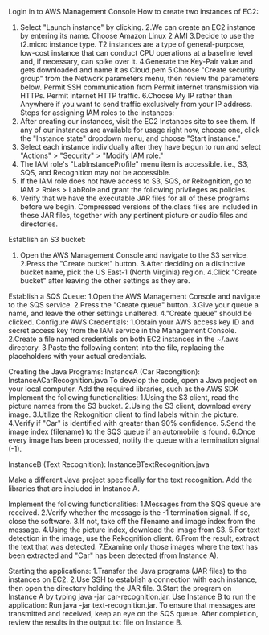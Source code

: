 Login in to AWS Management Console
How to create two instances of EC2: 
1. Select "Launch instance" by clicking. 
2.We can create an EC2 instance by entering its name. Choose Amazon Linux 2 AMI 
3.Decide to use the t2.micro instance type. T2 instances are a type of general-purpose, low-cost instance that can conduct CPU operations at a baseline level and, if necessary, can spike over it. 
4.Generate the Key-Pair value and gets downloaded and name it as Cloud.pem
5.Choose "Create security group" from the Network parameters menu, then review the parameters below. 
Permit SSH communication from 
Permit internet transmission via HTTPs. 
Permit internet HTTP traffic. 
6.Choose My IP rather than Anywhere if you want to send traffic exclusively from your IP address.
Steps for assigning IAM roles to the instances:
1. After creating our instances, visit the EC2 Instances site to see them. If any of our instances are available for usage right now, choose one, click the "Instance state" dropdown menu, and choose "Start instance."
2. Select each instance individually after they have begun to run and select "Actions" > "Security" > "Modify IAM role."
3. The IAM role's "LabInstanceProfile" menu item is accessible. i.e., S3, SQS, and Recognition may not be accessible.
4. If the IAM role does not have access to S3, SQS, or Rekognition, go to IAM > Roles > LabRole and grant the following privileges as policies.
5. Verify that we have the executable JAR files for all of these programs before we begin. Compressed versions of the.class files are included in these JAR files, together with any pertinent picture or audio files and directories.

Establish an S3 bucket: 
1. Open the AWS Management Console and navigate to the S3 service. 
2.Press the "Create bucket" button. 
3.After deciding on a distinctive bucket name, pick the US East-1 (North Virginia) region. 
4.Click "Create bucket" after leaving the other settings as they are. 

Establish a SQS Queue: 
1.Open the AWS Management Console and navigate to the SQS service. 
2.Press the "Create queue" button. 
3.Give your queue a name, and leave the other settings unaltered. 
4."Create queue" should be clicked.
Configure AWS Credentials:
1.Obtain your AWS access key ID and secret access key from the IAM service in the Management Console.
2.Create a file named credentials on both EC2 instances in the ~/.aws directory.
3.Paste the following content into the file, replacing the placeholders with your actual credentials.

Creating the Java Programs: 
InstanceA (Car Recongition): InstanceACarRecognition.java
To develop the code, open a Java project on your local computer.
Add the required libraries, such as the AWS SDK
Implement the following functionalities: 
1.Using the S3 client, read the picture names from the S3 bucket. 
2.Using the S3 client, download every image. 
3.Utilize the Rekognition client to find labels within the picture. 
4.Verify if "Car" is identified with greater than 90% confidence. 
5.Send the image index (filename) to the SQS queue if an automobile is found. 
6.Once every image has been processed, notify the queue with a termination signal (-1).

InstanceB (Text Recognition): InstanceBTextRecognition.java

Make a different Java project specifically for the text recognition. 
Add the libraries that are included in Instance A. 

Implement the following functionalities: 
1.Messages from the SQS queue are received. 
2.Verify whether the message is the -1 termination signal. If so, close the software. 
3.If not, take off the filename and image index from the message. 
4.Using the picture index, download the image from S3. 
5.For text detection in the image, use the Rekognition client. 
6.From the result, extract the text that was detected. 
7.Examine only those images where the text has been extracted and "Car" has been detected (from Instance A).

Starting the applications:
1.Transfer the Java programs (JAR files) to the instances on EC2.
2.Use SSH to establish a connection with each instance, then open the directory holding the JAR file. 
3.Start the program on Instance A by typing java -jar car-recognition.jar.
Use Instance B to run the application:
Run java -jar text-recognition.jar.
To ensure that messages are transmitted and received, keep an eye on the SQS queue.
After completion, review the results in the output.txt file on Instance B.
